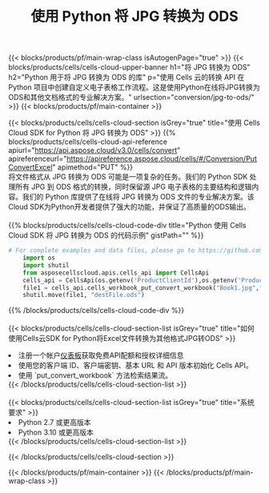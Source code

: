 ﻿---
title: 使用 Python 将 JPG 转换为 ODS
description: 利用Python的Aspose.Cells Cloud SDK将JPG格式文件转换为ODS格式文件。
---
{{< blocks/products/pf/main-wrap-class isAutogenPage="true" >}}
{{< blocks/products/cells/cells-cloud-upper-banner h1="将 JPG 转换为 ODS" h2="Python 用于将 JPG 转换为 ODS 的库" p="使用 Cells 云的转换 API 在 Python 项目中创建自定义电子表格工作流程。这是使用Python在线将JPG转换为ODS和其他文档格式的专业解决方案。" urlsection="conversion/jpg-to-ods/" >}}
{{< blocks/products/pf/main-container >}}

{{< blocks/products/cells/cells-cloud-section isGrey="true" title="使用 Cells Cloud SDK for Python 将 JPG 转换为 ODS" >}}
{{% blocks/products/cells/cells-cloud-api-reference apiurl="https://api.aspose.cloud/v3.0/cells/convert" apireferenceurl="https://apireference.aspose.cloud/cells/#/Conversion/PutConvertExcel" apimethod="PUT" %}}
<br/>
将文件格式从 JPG 转换为 ODS 可能是一项复杂的任务。我们的 Python SDK 处理所有 JPG 到 ODS 格式的转换，同时保留源 JPG 电子表格的主要结构和逻辑内容。我们的 Python 库提供了在线将 JPG 转换为 ODS 文件的专业解决方案。该Cloud SDK为Python开发者提供了强大的功能，并保证了高质量的ODS输出。
<br/>
<br/>
{{% blocks/products/cells/cells-cloud-code-div title="Python 使用 Cells Cloud SDK 将 JPG 转换为 ODS 的代码示例" gistPath="" %}}
 
```python
# For complete examples and data files, please go to https://github.com/aspose-cells-cloud/aspose-cells-cloud-python/
    import os
    import shutil
    from asposecellscloud.apis.cells_api import CellsApi
    cells_api = CellsApi(os.getenv('ProductClientId'),os.getenv('ProductClientSecret'))
    file1 = cells_api.cells_workbook_put_convert_workbook("Book1.jpg",format="ods")
    shutil.move(file1, "destFile.ods")     
```
 
{{% /blocks/products/cells/cells-cloud-code-div %}}
<br/>
<br/>
{{< blocks/products/cells/cells-cloud-section-list isGrey="true" title="如何使用Cells云SDK for Python将Excel文件转换为其他格式JPG转ODS" >}}
<li>注册一个帐户<a href="https://dashboard.aspose.cloud/">仪表板</a>获取免费API配额和授权详细信息</li>
<li>使用您的客户端 ID、客户端密钥、基本 URL 和 API 版本初始化 Cells API。</li>
<li>使用 `put_convert_workbook` 方法检索结果流。</li>
{{< /blocks/products/cells/cells-cloud-section-list >}}
<br/>
<br/>
{{< blocks/products/cells/cells-cloud-section-list isGrey="true" title="系统要求" >}}
<li>Python 2.7 或更高版本</li>
<li>Python 3.10 或更高版本</li>
{{< /blocks/products/cells/cells-cloud-section-list >}}

{{< /blocks/products/cells/cells-cloud-section >}}

{{< /blocks/products/pf/main-container >}}
{{< /blocks/products/pf/main-wrap-class >}}
